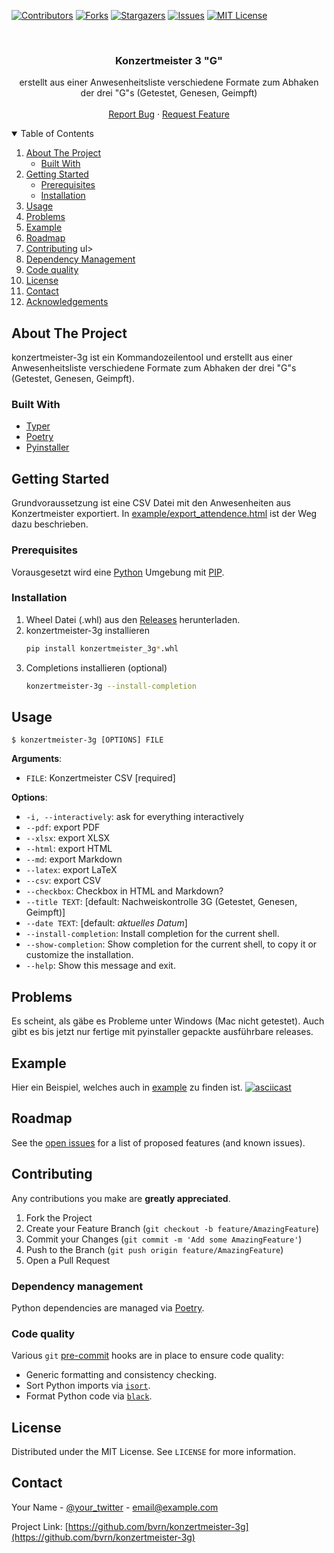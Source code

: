 <!--
*** Thanks for checking out the Best-README-Template. If you have a suggestion
*** that would make this better, please fork the repo and create a pull request
*** or simply open an issue with the tag "enhancement".
*** Thanks again! Now go create something AMAZING! :D
-->



<!-- PROJECT SHIELDS -->
<!--
*** I'm using markdown "reference style" links for readability.
*** Reference links are enclosed in brackets [ ] instead of parentheses ( ).
*** See the bottom of this document for the declaration of the reference variables
*** for contributors-url, forks-url, etc. This is an optional, concise syntax you may use.
*** https://www.markdownguide.org/basic-syntax/#reference-style-links
-->
[![Contributors][contributors-shield]][contributors-url]
[![Forks][forks-shield]][forks-url]
[![Stargazers][stars-shield]][stars-url]
[![Issues][issues-shield]][issues-url]
[![MIT License][license-shield]][license-url]



<!-- PROJECT LOGO -->
<br />
<p align="center">
  <!--
  <a href="https://github.com/othneildrew/Best-README-Template">
    <img src="images/logo.png" alt="Logo" width="80" height="80">
  </a>
  -->
</p>

<h3 align="center">Konzertmeister 3 "G"</h3>

<p align="center">
erstellt aus einer Anwesenheitsliste verschiedene Formate zum Abhaken der drei "G"s (Getestet, Genesen, Geimpft)
<br />
<br />
<a href="https://github.com/bvrn/konzertmeister-3g/issues">Report Bug</a>
·
<a href="https://github.com/bvrn/konzertmeister-3g/issues">Request Feature</a>
</p>



<!-- TABLE OF CONTENTS -->
<details open="open">
  <summary>Table of Contents</summary>
  <ol>
    <li>
      <a href="#about-the-project">About The Project</a>
      <ul>
        <li><a href="#built-with">Built With</a></li>
      </ul>
    </li>
    <li>
      <a href="#getting-started">Getting Started</a>
      <ul>
        <li><a href="#prerequisites">Prerequisites</a></li>
        <li><a href="#installation">Installation</a></li>
      </ul>
    </li>
    <li><a href="#usage">Usage</a></li>
    <li><a href="#problems">Problems</a></li>
    <li><a href="#Example">Example</a></li>
    <li><a href="#roadmap">Roadmap</a></li>
    <li>
      <a href="#contributing">Contributing</a>
      ul>
        <li><a href="#dependency-management">Dependency Management</a></li>
        <li><a href="#code-quality">Code quality</a></li>
      </ul>
    </li>
    <li><a href="#license">License</a></li>
    <li><a href="#contact">Contact</a></li>
    <li><a href="#acknowledgements">Acknowledgements</a></li>
  </ol>
</details>



<!-- ABOUT THE PROJECT -->

## About The Project

konzertmeister-3g ist ein Kommandozeilentool und erstellt aus einer Anwesenheitsliste verschiedene Formate zum Abhaken
der drei "G"s (Getestet, Genesen, Geimpft).

### Built With

* [Typer](https://typer.tiangolo.com/)
* [Poetry](https://python-poetry.org/)
* [Pyinstaller](https://www.pyinstaller.org/)

<!-- GETTING STARTED -->

## Getting Started

Grundvoraussetzung ist eine CSV Datei mit den Anwesenheiten aus Konzertmeister exportiert.
In [example/export_attendence.html](example/export_attendences.html) ist der Weg dazu beschrieben.

### Prerequisites

Vorausgesetzt wird eine [Python](https://www.python.org/downloads) Umgebung
mit [PIP](https://geekflare.com/de/python-pip-installation/).

### Installation

1. Wheel Datei (.whl) aus den [Releases](https://github.com/bvrn/konzertmeister-3g/releases) herunterladen.
2. konzertmeister-3g installieren
   ```sh
   pip install konzertmeister_3g*.whl
   ```
3. Completions installieren (optional)
   ```sh
   konzertmeister-3g --install-completion
   ```

<!-- USAGE EXAMPLES -->

## Usage

```console
$ konzertmeister-3g [OPTIONS] FILE
```

**Arguments**:

* `FILE`: Konzertmeister CSV  [required]

**Options**:

* `-i, --interactively`: ask for everything interactively
* `--pdf`: export PDF
* `--xlsx`: export XLSX
* `--html`: export HTML
* `--md`: export Markdown
* `--latex`: export LaTeX
* `--csv`: export CSV
* `--checkbox`: Checkbox in HTML and Markdown?
* `--title TEXT`: [default: Nachweiskontrolle 3G (Getestet, Genesen, Geimpft)]
* `--date TEXT`: [default: _aktuelles Datum_]
* `--install-completion`: Install completion for the current shell.
* `--show-completion`: Show completion for the current shell, to copy it or customize the installation.
* `--help`: Show this message and exit.

## Problems

Es scheint, als gäbe es Probleme unter Windows (Mac nicht getestet). Auch gibt es bis jetzt nur fertige mit pyinstaller
gepackte ausführbare releases.

## Example

Hier ein Beispiel, welches auch in [example](example) zu finden ist.
[![asciicast](https://asciinema.org/a/lM3uytLF8ccRC3QwIG6J6XWmD.svg)](https://asciinema.org/a/lM3uytLF8ccRC3QwIG6J6XWmD)

<!-- ROADMAP -->

## Roadmap

See the [open issues](https://github.com/bvrn/konzertmeister-3g/issues) for a list of proposed features (and known
issues).

<!-- CONTRIBUTING -->

## Contributing

Any contributions you make are **greatly appreciated**.

1. Fork the Project
2. Create your Feature Branch (`git checkout -b feature/AmazingFeature`)
3. Commit your Changes (`git commit -m 'Add some AmazingFeature'`)
4. Push to the Branch (`git push origin feature/AmazingFeature`)
5. Open a Pull Request

### Dependency management

Python dependencies are managed via [Poetry](https://python-poetry.org/).

### Code quality

Various `git` [pre-commit](https://pre-commit.com/) hooks are in place to ensure code quality:

* Generic formatting and consistency checking.
* Sort Python imports via [`isort`](https://pycqa.github.io/isort/).
* Format Python code via [`black`](https://black.readthedocs.io/en/stable/).

<!-- LICENSE -->

## License

Distributed under the MIT License. See `LICENSE` for more information.

<!-- CONTACT -->

## Contact

Your Name - [@your_twitter](https://twitter.com/your_username) - email@example.com

Project Link: [https://github.com/bvrn/konzertmeister-3g](https://github.com/bvrn/konzertmeister-3g)


<!-- MARKDOWN LINKS & IMAGES -->
<!-- https://www.markdownguide.org/basic-syntax/#reference-style-links -->

[contributors-shield]: https://img.shields.io/github/contributors/bvrn/konzertmeister-3g.svg?style=for-the-badge

[contributors-url]: https://github.com/bvrn/konzertmeister-3g/graphs/contributors

[forks-shield]: https://img.shields.io/github/forks/bvrn/konzertmeister-3g.svg?style=for-the-badge

[forks-url]: https://github.com/bvrn/konzertmeister-3g/network/members

[stars-shield]: https://img.shields.io/github/stars/bvrn/konzertmeister-3g.svg?style=for-the-badge

[stars-url]: https://github.com/bvrn/konzertmeister-3g/stargazers

[issues-shield]: https://img.shields.io/github/issues/bvrn/konzertmeister-3g.svg?style=for-the-badge

[issues-url]: https://github.com/bvrn/konzertmeister-3g/issues

[license-shield]: https://img.shields.io/github/license/bvrn/konzertmeister-3g.svg?style=for-the-badge

[license-url]: LICENSE.txt

[product-screenshot]: images/screenshot.png
